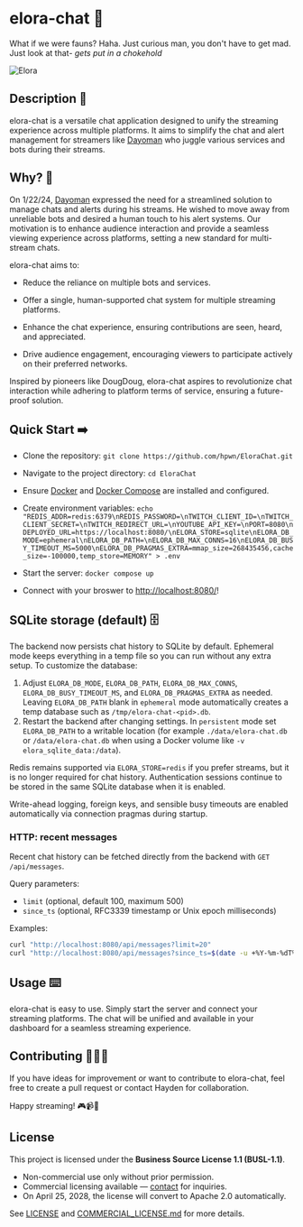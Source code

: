 # elora-chat 🐐

What if we were fauns? Haha. Just curious man, you don't have to get mad. Just look at that- _gets put in a chokehold_

![Elora](https://static.wikia.nocookie.net/spyro/images/a/a6/Elora_PS1.jpg/revision/latest?cb=20180824195930)

## Description 📝

elora-chat is a versatile chat application designed to unify the streaming experience across multiple platforms. It aims to simplify the chat and alert management for streamers like [Dayoman](https://www.twitch.tv/dayoman) who juggle various services and bots during their streams.

## Why? 🤔

On 1/22/24, [Dayoman](https://twitch.tv/dayoman) expressed the need for a streamlined solution to manage chats and alerts during his streams. He wished to move away from unreliable bots and desired a human touch to his alert systems. Our motivation is to enhance audience interaction and provide a seamless viewing experience across platforms, setting a new standard for multi-stream chats.

elora-chat aims to:

- Reduce the reliance on multiple bots and services.

- Offer a single, human-supported chat system for multiple streaming platforms.

- Enhance the chat experience, ensuring contributions are seen, heard, and appreciated.

- Drive audience engagement, encouraging viewers to participate actively on their preferred networks.

Inspired by pioneers like DougDoug, elora-chat aspires to revolutionize chat interaction while adhering to platform terms of service, ensuring a future-proof solution.

## Quick Start ➡️

- Clone the repository: `git clone https://github.com/hpwn/EloraChat.git`

- Navigate to the project directory: `cd EloraChat`

- Ensure [Docker](https://docs.docker.com/get-started/get-docker/) and [Docker Compose](https://docs.docker.com/compose/install/linux/) are installed and configured.

- Create environment variables: `echo "REDIS_ADDR=redis:6379\nREDIS_PASSWORD=\nTWITCH_CLIENT_ID=\nTWITCH_CLIENT_SECRET=\nTWITCH_REDIRECT_URL=\nYOUTUBE_API_KEY=\nPORT=8080\nDEPLOYED_URL=https://localhost:8080/\nELORA_STORE=sqlite\nELORA_DB_MODE=ephemeral\nELORA_DB_PATH=\nELORA_DB_MAX_CONNS=16\nELORA_DB_BUSY_TIMEOUT_MS=5000\nELORA_DB_PRAGMAS_EXTRA=mmap_size=268435456,cache_size=-100000,temp_store=MEMORY" > .env`

- Start the server: `docker compose up`

- Connect with your broswer to [http://localhost:8080/](http://localhost:8080/)!

## SQLite storage (default) 🗄️

The backend now persists chat history to SQLite by default. Ephemeral mode keeps everything in a temp file so you can run without any extra setup. To customize the database:

1. Adjust `ELORA_DB_MODE`, `ELORA_DB_PATH`, `ELORA_DB_MAX_CONNS`, `ELORA_DB_BUSY_TIMEOUT_MS`, and `ELORA_DB_PRAGMAS_EXTRA` as needed. Leaving `ELORA_DB_PATH` blank in `ephemeral` mode automatically creates a temp database such as `/tmp/elora-chat-<pid>.db`.
2. Restart the backend after changing settings. In `persistent` mode set `ELORA_DB_PATH` to a writable location (for example `./data/elora-chat.db` or `/data/elora-chat.db` when using a Docker volume like `-v elora_sqlite_data:/data`).

Redis remains supported via `ELORA_STORE=redis` if you prefer streams, but it is no longer required for chat history. Authentication sessions continue to be stored in the same SQLite database when it is enabled.

Write-ahead logging, foreign keys, and sensible busy timeouts are enabled automatically via connection pragmas during startup.

### HTTP: recent messages

Recent chat history can be fetched directly from the backend with `GET /api/messages`.

Query parameters:

- `limit` (optional, default 100, maximum 500)
- `since_ts` (optional, RFC3339 timestamp or Unix epoch milliseconds)

Examples:

```bash
curl "http://localhost:8080/api/messages?limit=20"
curl "http://localhost:8080/api/messages?since_ts=$(date -u +%Y-%m-%dT%H:%M:%SZ)&limit=50"
```

## Usage ⌨️

elora-chat is easy to use. Simply start the server and connect your streaming platforms. The chat will be unified and available in your dashboard for a seamless streaming experience.

## Contributing 🧑🏼‍💻

If you have ideas for improvement or want to contribute to elora-chat, feel free to create a pull request or contact Hayden for collaboration.

Happy streaming! 🎮📹👾

## License

This project is licensed under the **Business Source License 1.1 (BUSL-1.1)**.  
- Non-commercial use only without prior permission.
- Commercial licensing available — [contact](mailto:hwp@arizona.edu) for inquiries.
- On April 25, 2028, the license will convert to Apache 2.0 automatically.

See [LICENSE](./LICENSE) and [COMMERCIAL_LICENSE.md](./COMMERCIAL_LICENSE.md) for more details.
